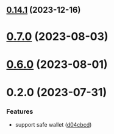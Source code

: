 ## [0.14.1](https://github.com/yeager-eren/rango-client/compare/provider-safe@0.15.0...provider-safe@0.14.1) (2023-12-16)



# [0.7.0](https://github.com/rango-exchange/rango-client/compare/provider-safe@0.6.0...provider-safe@0.7.0) (2023-08-03)



# [0.6.0](https://github.com/rango-exchange/rango-client/compare/provider-safe@0.5.0...provider-safe@0.6.0) (2023-08-01)



# 0.2.0 (2023-07-31)


### Features

* support safe wallet ([d04cbcd](https://github.com/rango-exchange/rango-client/commit/d04cbcd2a612755563512d9dff6f2312088d8b4d))



